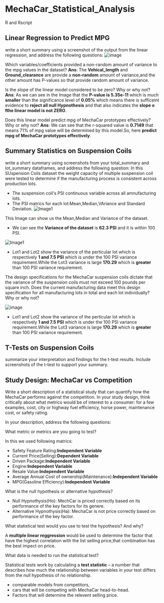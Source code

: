 # MechaCar_Statistical_Analysis
R and Rscript
## Linear Regression to Predict MPG
  write a short summary using a screenshot of the output from the linear regression, and address the following questions:
  ![image](link)

Which variables/coefficients provided a non-random amount of variance to the mpg values in the dataset?
**Ans**: The **Vehical_length** and **Ground_clearance** are provide a **non-random** amount of variance,and the other amount has P-values so that provide random amount of variance.

Is the slope of the linear model considered to be zero? Why or why not?
**Ans**: As we can see in the Image that the **P-value is 5.35e-11** which is much **smaller** than the significance level of **0.05%** which means there is sufficeint evidence to  **reject all null Hypnothesis** and that also indicates the **slope o fthe linear model is not ZERO**.

Does this linear model predict mpg of MechaCar prototypes effectively? Why or why not?
**Ans**: We can see that the r-squared value is **0.7149** that means 71% of mpg value will be determined by this model.So, here **predict mpg of MechaCar prototypes effectively**.

## Summary Statistics on Suspension Coils
write a short summary using screenshots from your total_summary and lot_summary dataframes, and address the following question:
In this SUspension Coils dataset the weight capacity of multiple suspension coil were tested to determine if the manufacturing process is consistent across production lots.
* The suspension coil's PSI continuous variable across all amnufacturing lots.
* The PSI matrics for each lot:Mean,Median,VAriance and Standard Deviation.
![Image1](suspension_coil1.png)

This Image can show us the Mean,Median and Variance of the dataset.
* We can see the **Variance of the dataset** is **62.3 PSI** and it is within 100 PSI.

![Image1](suspension_coil2.png)

* Lot1 and Lot2 show the variance of the perticular lot which is respectively **1 and 7.5 PSI** which is under the 100 PSI variance requirement.While the Lot3 variance is large **170.29** which is **greater** than 100 PSI variance requirement.


The design specifications for the MechaCar suspension coils dictate that the variance of the suspension coils must not exceed 100 pounds per square inch. Does the current manufacturing data meet this design specification for all manufacturing lots in total and each lot individually? Why or why not?

![image](Deliv_4.png)
* Lot1 and Lot2 show the variance of the perticular lot which is respectively **1 and 7.5 PSI** which is under the 100 PSI variance requirement.While the Lot3 variance is large **170.29** which is **greater** than 100 PSI variance requirement.

## T-Tests on Suspension Coils
summarize your interpretation and findings for the t-test results. Include screenshots of the t-test to support your summary.
## Study Design: MechaCar vs Competition
Write a short description of a statistical study that can quantify how the MechaCar performs against the competition. In your study design, think critically about what metrics would be of interest to a consumer: for a few examples, cost, city or highway fuel efficiency, horse power, maintenance cost, or safety rating.

In your description, address the following questions:

What metric or metrics are you going to test?

In this we used following matrics:
* Safety Feature Rating:**Independent Variable**
* Current Price(Selling):**Dependent Variable**
* Driven Package:**Independent Variable**
* Engine:**Independent Variable**
* Resale Value:**Independent Variable**
* Average Annual Cost of ownership(Maintenance):**Independent Variable**
* MPG(Gasoline Efficiency):**Independent Variable**
 
What is the null hypothesis or alternative hypothesis?

* Null Hypnothysis(Ho): MechCar is priced correctly based on its performance of the key factors for its genere.
* Alternative Hypnothysis(Ha): MechaCar is not price correctly based on performance of the key factor.

What statistical test would you use to test the hypothesis? And why?

A **multiple linear reggression** would be used to determine the factor that have the highest correlation with the list selling price,that combination has the best impect on price.

What data is needed to run the statistical test?

Statistical tests work by calculating a **test statistic** – a number that describes how much the relationship between variables in your test differs from the null hypothesis of no relationship.
 * comparable models from competitors,
 * cars that will be competing with MechaCar head-to-head.
 * Factors that will determine the relevent selling price.
